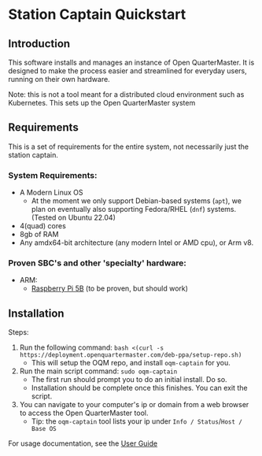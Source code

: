 # Station Captain Quickstart

## Introduction

This software installs and manages an instance of Open QuarterMaster. It is designed to make the process easier and streamlined for everyday users, running on their own hardware.

Note: this is not a tool meant for a distributed cloud environment such as Kubernetes. This sets up the Open QuarterMaster system 

## Requirements

This is a set of requirements for the entire system, not necessarily just the station captain.

### System Requirements:

- A Modern Linux OS
  - At the moment we only support Debian-based systems (`apt`), we plan on eventually also supporting Fedora/RHEL (`dnf`) systems. (Tested on Ubuntu 22.04)
- 4(quad) cores
- 8gb of RAM
- Any amdx64-bit architecture (any modern Intel or AMD cpu), or Arm v8.

### Proven SBC's and other 'specialty' hardware:

 - ARM:
   - [Raspberry Pi 5B](https://www.raspberrypi.com/products/raspberry-pi-5/) (to be proven, but should work)

## Installation

Steps:

 1. Run the following command: `bash <(curl -s https://deployment.openquartermaster.com/deb-ppa/setup-repo.sh)`
    - This will setup the OQM repo, and install `oqm-captain` for you.
 4. Run the main script command: `sudo oqm-captain`
    - The first run should prompt you to do an initial install. Do so.
    - Installation should be complete once this finishes. You can exit the script.
 5. You can navigate to your computer's ip or domain from a web browser to access the Open QuarterMaster tool.
    - Tip: the `oqm-captain` tool lists your ip under `Info / Status`/`Host / Base OS`

For usage documentation, see the [User Guide](User%20Guide.adoc)
